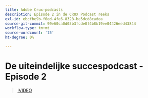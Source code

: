 ```yaml
---
title: Adobe Crux-podcasts
description: Episode 2 in de CRUX Podcast reeks
exl-id: ebcfbe9b-f6ed-4fe6-8328-be5dcd8cadea
source-git-commit: 99e60ca0d03b3fcde0f4b8b19ee04426eed43844
workflow-type: tm+mt
source-wordcount: '15'
ht-degree: 0%

---
```


# De uiteindelijke succespodcast - Episode 2

>[!VIDEO](https://video.tv.adobe.com/v/3428674?quality=12learn=on)
